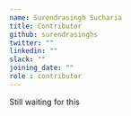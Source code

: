 ```yaml
---
name: Surendrasingh Sucharia
title: Contributor
github: surendrasinghs
twitter: ""
linkedin: ""
slack: ""
joining_date: ""
role : contributor
---
```


Still waiting for this
